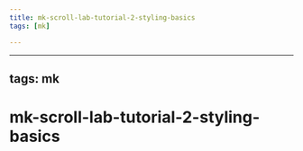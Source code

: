 ```yaml
---
title: mk-scroll-lab-tutorial-2-styling-basics
tags: [mk]

---
```


---
tags: mk
---


# mk-scroll-lab-tutorial-2-styling-basics